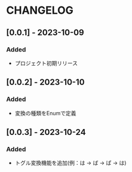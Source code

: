 # CHANGELOG

## [0.0.1] - 2023-10-09
### Added
 - プロジェクト初期リリース

## [0.0.2] - 2023-10-10
### Added
 - 変換の種類をEnumで定義

## [0.0.3] - 2023-10-24
### Added
 - トグル変換機能を追加(例：は → ば → ぱ → は)
